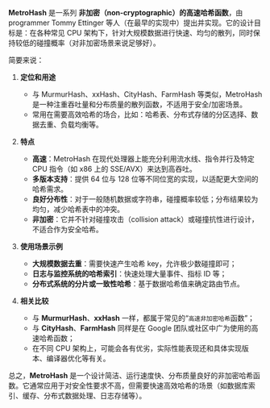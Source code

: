 **MetroHash** 是一系列 **非加密（non-cryptographic）的高速哈希函数**，由 programmer Tommy Ettinger 等人（在最早的实现中）提出并实现。它的设计目标是：在各种常见 CPU 架构下，针对大规模数据进行快速、均匀的散列，同时保持较低的碰撞概率（对非加密场景来说足够好）。

简要来说：

1. **定位和用途**

   - 与 MurmurHash、xxHash、CityHash、FarmHash 等类似，MetroHash 是一种注重吞吐量和分布质量的散列函数，不适用于安全/加密场景。
   - 常用在需要高效哈希的场合，比如：哈希表、分布式存储的分区选择、数据去重、负载均衡等。

2. **特点**

   - **高速**：MetroHash 在现代处理器上能充分利用流水线、指令并行及特定 CPU 指令（如 x86 上的 SSE/AVX）来达到高吞吐。
   - **多版本支持**：提供 64 位与 128 位等不同位宽的实现，以适配更大空间的哈希需求。
   - **良好分布性**：对于一般随机数据或字符串，碰撞概率较低；分布结果较为均匀，减少哈希表中的冲突。
   - **非加密**：它并不针对碰撞攻击（collision attack）或碰撞抗性进行设计，不适合作为安全哈希。

3. **使用场景示例**

   - **大规模数据去重**：需要快速产生哈希 key，允许极少数碰撞即可；
   - **日志与监控系统的哈希索引**：快速处理大量事件、指标 ID 等；
   - **分布式系统的分片或一致性哈希**：基于数据哈希值来确定路由节点。

4. **相关比较**
   - 与 **MurmurHash**、**xxHash** 一样，都属于常见的“`高速非加密哈希`函数”；
   - 与 **CityHash**、**FarmHash** 同样是在 Google 团队或社区中广为使用的高速哈希函数；
   - 在不同 CPU 架构上，可能会各有优劣，实际性能表现还和具体实现版本、编译器优化等有关。

总之，**MetroHash** 是一个设计简洁、运行速度快、分布质量良好的非加密哈希函数。它通常应用于对安全性要求不高，但需要快速高效哈希的场景（如数据库索引、缓存、分布式数据处理、日志存储等）。
